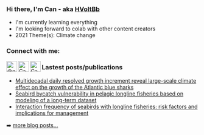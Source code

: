 ### Hi there, I'm Can - aka [HVoltBb][github page]

- I'm currently learning everything
- I'm looking forward to colab with other content creators
- 2021 Theme(s): Climate change

### Connect with me:
[<img align="left" alt="@npc_nz on Twitter" width="28px" src="https://cdn.jsdelivr.net/npm/simple-icons@v5/icons/twitter.svg" />][twitter]
[<img align="left" alt="Can Zhou on LinkedIn" width="28px" src="https://cdn.jsdelivr.net/npm/simple-icons@v5/icons/linkedin.svg" />][linkedin]
[<img align="left" alt="Can Zhou on ResearchGate" width="28px" src="https://cdn.jsdelivr.net/npm/simple-icons@v5/icons/researchgate.svg" />][linkedin]

### Lastest posts/publications
- [Multidecadal daily resolved growth increment reveal large-scale climate effect on the growth of the Atlantic blue sharks](https://hvoltbb.github.io/random/posts/climate_change_case01.html)
- [Seabird bycatch vulnerability in pelagic longline fisheries based on modeling of a long-term dataset](https://hvoltbb.github.io/random/posts/birdbycatch_paper2021.html)
- [Interaction frequency of seabirds with longline fisheries: risk factors and implications for management](https://hvoltbb.github.io/random/posts/birdbycatch_paper2021_2.html)

➡️ [more blog posts...](https://hvoltbb.github.io/random/)

[github page]: https://hvoltbb.github.io/
[twitter]: https://twitter.com/npc_nz
[linkedin]: www.linkedin.com/in/canzhou-123
[researchgate]: https://www.researchgate.net/profile/Can-Zhou-9